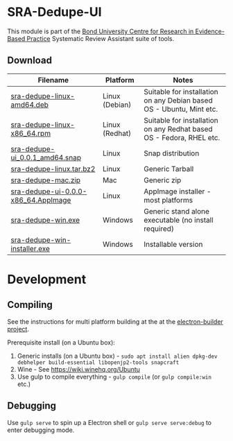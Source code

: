 SRA-Dedupe-UI
=============
This module is part of the [Bond University Centre for Research in Evidence-Based Practice](https://github.com/CREBP) Systematic Review Assistant suite of tools.

Download
--------

| Filename                                                                                                                            | Platform       | Notes                                                                |
|-------------------------------------------------------------------------------------------------------------------------------------|----------------|----------------------------------------------------------------------|
| [sra-dedupe-linux-amd64.deb](https://github.com/CREBP/sra-dedupe-ui/raw/master/dist/sra-dedupe-linux-amd64.deb)                     | Linux (Debian) | Suitable for installation on any Debian based OS - Ubuntu, Mint etc. |
| [sra-dedupe-linux-x86_64.rpm](https://github.com/CREBP/sra-dedupe-ui/raw/master/dist/sra-dedupe-linux-x86_64.rpm)                   | Linux (Redhat) | Suitable for installation on any Redhat based OS - Fedora, RHEL etc. |
| [sra-dedupe-ui_0.0.1_amd64.snap](https://github.com/CREBP/sra-dedupe-ui/raw/master/dist/sra-dedupe-ui_0.0.1_amd64.snap)             | Linux          | Snap distribution                                                    |
| [sra-dedupe-linux.tar.bz2](https://github.com/CREBP/sra-dedupe-ui/raw/master/dist/sra-dedupe-linux.tar.bz2)                         | Linux          | Generic Tarball                                                      |
| [sra-dedupe-mac.zip](https://github.com/CREBP/sra-dedupe-ui/raw/master/dist/sra-dedupe-mac.zip)                                     | Mac            | Generic zip                                                          |
| [sra-dedupe-ui-0.0.0-x86_64.AppImage](https://github.com/CREBP/sra-dedupe-ui/raw/master/dist/sra-dedupe-ui-0.0.0-x86_64.AppImage)   | Linux          | AppImage installer - most platforms                                  |
| [sra-dedupe-win.exe](https://github.com/CREBP/sra-dedupe-ui/raw/master/dist/sra-dedupe-win.exe)                                     | Windows        | Generic stand alone executable (no install required)                 |
| [sra-dedupe-win-installer.exe](https://github.com/CREBP/sra-dedupe-ui/raw/master/dist/sra-dedupe-win-installer.exe)                 | Windows        | Installable version                                                  |

Development
===========

Compiling
---------
See the instructions for multi platform building at the at the [electron-builder project](https://github.com/electron-userland/electron-builder/wiki/Multi-Platform-Build#linux).

Prerequisite install (on a Ubuntu box):

1. Generic installs (on a Ubuntu box) - `sudo apt install alien dpkg-dev debhelper build-essential libopenjp2-tools snapcraft`
2. Wine - See https://wiki.winehq.org/Ubuntu
3. Use gulp to compile everything - `gulp compile` (or `gulp compile:win` etc.)



Debugging
---------
Use `gulp serve` to spin up a Electron shell or `gulp serve serve:debug` to enter debugging mode.
